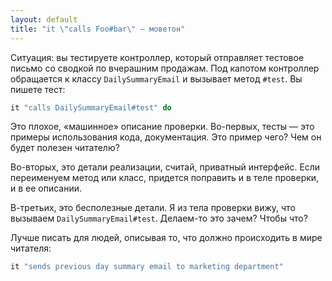 ```yaml
---
layout: default
title: "it \"calls Foo#bar\" — моветон"
---
```


Ситуация: вы тестируете контроллер, который отправляет тестовое письмо со сводкой по вчерашним продажам. Под капотом контроллер обращается к классу `DailySummaryEmail` и вызывает метод `#test`. Вы пишете тест:

```ruby
it "calls DailySummaryEmail#test" do
```

Это плохое, «машинное» описание проверки. Во-первых, тесты — это примеры использования кода, документация. Это пример чего? Чем он будет полезен читателю?

Во-вторых, это детали реализации, считай, приватный интерфейс. Если переименуем метод или класс, придется поправить и в теле проверки, и в ее описании.

В-третьих, это бесполезные детали. Я из тела проверки вижу, что вызываем `DailySummaryEmail#test`. Делаем-то это зачем? Чтобы что?

Лучше писать для людей, описывая то, что должно происходить в мире читателя:

```ruby
it "sends previous day summary email to marketing department"
```
